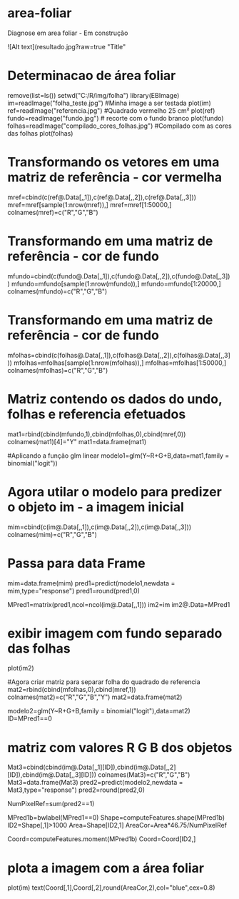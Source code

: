 # area-foliar
Diagnose em area foliar - Em construção

![Alt text](resultado.jpg?raw=true "Title"

# Determinacao de área foliar 


remove(list=ls())
setwd("C:/R/img/folha")
library(EBImage)
im=readImage("folha_teste.jpg")      #Minha image a ser testada
plot(im)
ref=readImage("referencia.jpg")      #Quadrado vermelho 25 cm²
plot(ref)
fundo=readImage("fundo.jpg")         # recorte com o fundo branco
plot(fundo)
folhas=readImage("compilado_cores_folhas.jpg")  #Compilado com as cores das folhas
plot(folhas)

# Transformando os vetores em uma matriz de referência - cor vermelha
mref=cbind(c(ref@.Data[,,1]),c(ref@.Data[,,2]),c(ref@.Data[,,3]))
mref=mref[sample(1:nrow(mref)),]
mref=mref[1:50000,]
colnames(mref)=c("R","G","B")

# Transformando em uma matriz de referência - cor de fundo
mfundo=cbind(c(fundo@.Data[,,1]),c(fundo@.Data[,,2]),c(fundo@.Data[,,3]))
mfundo=mfundo[sample(1:nrow(mfundo)),]
mfundo=mfundo[1:20000,]
colnames(mfundo)=c("R","G","B")


# Transformando em uma matriz de referência - cor de fundo
mfolhas=cbind(c(folhas@.Data[,,1]),c(folhas@.Data[,,2]),c(folhas@.Data[,,3]))
mfolhas=mfolhas[sample(1:nrow(mfolhas)),]
mfolhas=mfolhas[1:50000,]
colnames(mfolhas)=c("R","G","B")

# Matriz contendo os dados do undo, folhas e referencia efetuados
mat1=rbind(cbind(mfundo,1),cbind(mfolhas,0),cbind(mref,0))
colnames(mat1)[4]="Y"
mat1=data.frame(mat1)

#Aplicando a função glm linear
modelo1=glm(Y~R+G+B,data=mat1,family = binomial("logit"))

# Agora utilar o modelo para predizer o objeto im - a imagem inicial
mim=cbind(c(im@.Data[,,1]),c(im@.Data[,,2]),c(im@.Data[,,3]))
colnames(mim)=c("R","G","B")

# Passa para data Frame 
mim=data.frame(mim)
pred1=predict(modelo1,newdata = mim,type="response")
pred1=round(pred1,0)

MPred1=matrix(pred1,ncol=ncol(im@.Data[,,1]))
im2=im
im2@.Data=MPred1

# exibir imagem com fundo separado das folhas
plot(im2)

#Agora criar matriz para separar folha do quadrado de referencia
mat2=rbind(cbind(mfolhas,0),cbind(mref,1))
colnames(mat2)=c("R","G","B","Y")
mat2=data.frame(mat2)


modelo2=glm(Y~R+G+B,family = binomial("logit"),data=mat2)
ID=MPred1==0

# matriz com valores R G B dos objetos
Mat3=cbind(cbind(im@.Data[,,1][ID]),cbind(im@.Data[,,2][ID]),cbind(im@.Data[,,3][ID]))
colnames(Mat3)=c("R","G","B")
Mat3=data.frame(Mat3)
pred2=predict(modelo2,newdata = Mat3,type="response")
pred2=round(pred2,0)

NumPixelRef=sum(pred2==1)

MPred1b=bwlabel(MPred1==0)
Shape=computeFeatures.shape(MPred1b)
ID2=Shape[,1]>1000
Area=Shape[ID2,1]
AreaCor=Area*46.75/NumPixelRef


Coord=computeFeatures.moment(MPred1b)
Coord=Coord[ID2,]

# plota a imagem com a área foliar
plot(im)
text(Coord[,1],Coord[,2],round(AreaCor,2),col="blue",cex=0.8)


